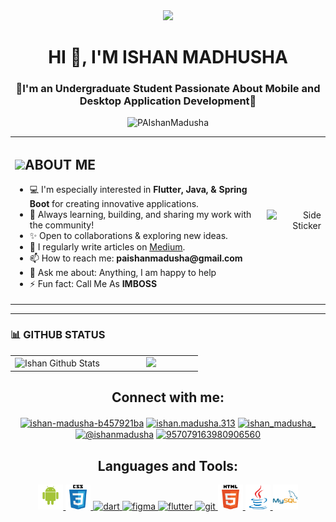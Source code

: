 <div align="center">
  <picture>
    <img src="https://github.com/user-attachments/assets/6e08d96c-d3aa-4e44-b6b8-a24c2925af33" width="240px">
  </picture>
</div>

<h1 align="center">HI 👋, I'M ISHAN MADHUSHA</h1>
<h3 align="center">📝I'm an Undergraduate Student Passionate About Mobile and Desktop Application Development📝</h3>

<p align="center"> <img src="https://komarev.com/ghpvc/?username=PAIshanMadusha&label=Profile%20views&color=0e75b6&style=flat" alt="PAIshanMadusha" /> </p>

<table width="100%">
  <tr>
    <td width="80%" valign="top">
      <h2><picture><img src = "https://github.com/user-attachments/assets/bba6086c-5177-4cee-9b05-83ce59f196f2" width = 50px></picture>ABOUT ME</h2>
      <ul>
        <li>💻 I'm especially interested in <strong>Flutter, Java, & Spring Boot</strong> for creating innovative applications.</li>
        <li>📱 Always learning, building, and sharing my work with the community!</li>
        <li>✨ Open to collaborations & exploring new ideas.</li>
        <li>📝 I regularly write articles on <a href="https://medium.com/@ishanmadusha">Medium</a>.</li>
        <li>📫 How to reach me: <strong>paishanmadusha@gmail.com</strong></li>
        <li>💬 Ask me about: Anything, I am happy to help</li>
        <li>⚡ Fun fact: Call Me As <strong>IMBOSS</strong></li>
      </ul>
    </td>
    <td width="20%" align="right">
      <img src="https://media.giphy.com/media/TEnXkcsHrP4YedChhA/giphy.gif" width="200" height="200" alt="Side Sticker">
    </td>
  </tr>
</table>

---

### 📊 GITHUB STATUS
<table width="100%">
  <tr>
    <td width="50%" valign="center">
            <img src="https://github-readme-stats.vercel.app/api?username=PAIshanMadusha&include_all_commits=true&count_private=true&show_icons=true&line_height=30&title_color=CDB4DB&icon_color=CDB4DB&text_color=D3D3D3&bg_color=0A0A0A" alt="Ishan Github Stats" />
    </td>
    <td width="50%" align="center">
      <img src="https://github-readme-stats-eight-theta.vercel.app/api/top-langs/?username=PAIshanMadusha&layout=compact&langs_count=8&theme=algolia"/>
    </td>
  </tr>
</table>

<h2 align="center">Connect with me:</h2>
<p align="center">
<a href="https://linkedin.com/in/ishan-madusha-b457921ba" target="blank"><img align="center" src="https://raw.githubusercontent.com/rahuldkjain/github-profile-readme-generator/master/src/images/icons/Social/linked-in-alt.svg" alt="ishan-madusha-b457921ba" height="30" width="40" /></a>
<a href="https://fb.com/ishan.madusha.313" target="blank"><img align="center" src="https://raw.githubusercontent.com/rahuldkjain/github-profile-readme-generator/master/src/images/icons/Social/facebook.svg" alt="ishan.madusha.313" height="30" width="40" /></a>
<a href="https://instagram.com/ishan_madusha_" target="blank"><img align="center" src="https://raw.githubusercontent.com/rahuldkjain/github-profile-readme-generator/master/src/images/icons/Social/instagram.svg" alt="ishan_madusha_" height="30" width="40" /></a>
<a href="https://medium.com/@ishanmadusha" target="blank"><img align="center" src="https://raw.githubusercontent.com/rahuldkjain/github-profile-readme-generator/master/src/images/icons/Social/medium.svg" alt="@ishanmadusha" height="30" width="40" /></a>
<a href="https://discord.gg/957079163980906560" target="blank"><img align="center" src="https://raw.githubusercontent.com/rahuldkjain/github-profile-readme-generator/master/src/images/icons/Social/discord.svg" alt="957079163980906560" height="30" width="40" /></a>
</p>

<h2 align="center">Languages and Tools:</h2>
<p align="center"> <a href="https://developer.android.com" target="_blank" rel="noreferrer"> <img src="https://raw.githubusercontent.com/devicons/devicon/master/icons/android/android-original-wordmark.svg" alt="android" width="40" height="40"/> </a> <a href="https://www.w3schools.com/css/" target="_blank" rel="noreferrer"> <img src="https://raw.githubusercontent.com/devicons/devicon/master/icons/css3/css3-original-wordmark.svg" alt="css3" width="40" height="40"/> </a> <a href="https://dart.dev" target="_blank" rel="noreferrer"> <img src="https://www.vectorlogo.zone/logos/dartlang/dartlang-icon.svg" alt="dart" width="40" height="40"/> </a> <a href="https://www.figma.com/" target="_blank" rel="noreferrer"> <img src="https://www.vectorlogo.zone/logos/figma/figma-icon.svg" alt="figma" width="40" height="40"/> </a> <a href="https://flutter.dev" target="_blank" rel="noreferrer"> <img src="https://www.vectorlogo.zone/logos/flutterio/flutterio-icon.svg" alt="flutter" width="40" height="40"/> </a> <a href="https://git-scm.com/" target="_blank" rel="noreferrer"> <img src="https://www.vectorlogo.zone/logos/git-scm/git-scm-icon.svg" alt="git" width="40" height="40"/> </a> <a href="https://www.w3.org/html/" target="_blank" rel="noreferrer"> <img src="https://raw.githubusercontent.com/devicons/devicon/master/icons/html5/html5-original-wordmark.svg" alt="html5" width="40" height="40"/> </a> <a href="https://www.java.com" target="_blank" rel="noreferrer"> <img src="https://raw.githubusercontent.com/devicons/devicon/master/icons/java/java-original.svg" alt="java" width="40" height="40"/> </a> <a href="https://www.mysql.com/" target="_blank" rel="noreferrer"> <img src="https://raw.githubusercontent.com/devicons/devicon/master/icons/mysql/mysql-original-wordmark.svg" alt="mysql" width="40" height="40"/> </a> </p>

